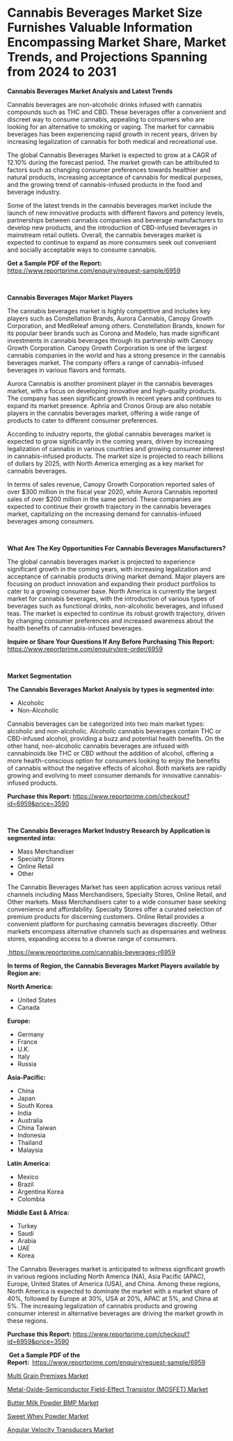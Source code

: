 <p><h1>Cannabis Beverages Market Size Furnishes Valuable Information Encompassing Market Share, Market Trends, and Projections Spanning from 2024 to 2031</h1></p><p><strong>Cannabis Beverages Market Analysis and Latest Trends</strong></p>
<p><p>Cannabis beverages are non-alcoholic drinks infused with cannabis compounds such as THC and CBD. These beverages offer a convenient and discreet way to consume cannabis, appealing to consumers who are looking for an alternative to smoking or vaping. The market for cannabis beverages has been experiencing rapid growth in recent years, driven by increasing legalization of cannabis for both medical and recreational use. </p><p>The global Cannabis Beverages Market is expected to grow at a CAGR of 12.10% during the forecast period. The market growth can be attributed to factors such as changing consumer preferences towards healthier and natural products, increasing acceptance of cannabis for medical purposes, and the growing trend of cannabis-infused products in the food and beverage industry. </p><p>Some of the latest trends in the cannabis beverages market include the launch of new innovative products with different flavors and potency levels, partnerships between cannabis companies and beverage manufacturers to develop new products, and the introduction of CBD-infused beverages in mainstream retail outlets. Overall, the cannabis beverages market is expected to continue to expand as more consumers seek out convenient and socially acceptable ways to consume cannabis.</p></p>
<p><strong>Get a Sample PDF of the Report:&nbsp;</strong> <a href="https://www.reportprime.com/enquiry/request-sample/6959">https://www.reportprime.com/enquiry/request-sample/6959</a></p>
<p>&nbsp;</p>
<p><strong>Cannabis Beverages Major Market Players</strong></p>
<p><p>The cannabis beverages market is highly competitive and includes key players such as Constellation Brands, Aurora Cannabis, Canopy Growth Corporation, and MedReleaf among others. Constellation Brands, known for its popular beer brands such as Corona and Modelo, has made significant investments in cannabis beverages through its partnership with Canopy Growth Corporation. Canopy Growth Corporation is one of the largest cannabis companies in the world and has a strong presence in the cannabis beverages market. The company offers a range of cannabis-infused beverages in various flavors and formats.</p><p>Aurora Cannabis is another prominent player in the cannabis beverages market, with a focus on developing innovative and high-quality products. The company has seen significant growth in recent years and continues to expand its market presence. Aphria and Cronos Group are also notable players in the cannabis beverages market, offering a wide range of products to cater to different consumer preferences.</p><p>According to industry reports, the global cannabis beverages market is expected to grow significantly in the coming years, driven by increasing legalization of cannabis in various countries and growing consumer interest in cannabis-infused products. The market size is projected to reach billions of dollars by 2025, with North America emerging as a key market for cannabis beverages.</p><p>In terms of sales revenue, Canopy Growth Corporation reported sales of over $300 million in the fiscal year 2020, while Aurora Cannabis reported sales of over $200 million in the same period. These companies are expected to continue their growth trajectory in the cannabis beverages market, capitalizing on the increasing demand for cannabis-infused beverages among consumers.</p></p>
<p>&nbsp;</p>
<p><strong>What Are The Key Opportunities For Cannabis Beverages Manufacturers?</strong></p>
<p><p>The global cannabis beverages market is projected to experience significant growth in the coming years, with increasing legalization and acceptance of cannabis products driving market demand. Major players are focusing on product innovation and expanding their product portfolios to cater to a growing consumer base. North America is currently the largest market for cannabis beverages, with the introduction of various types of beverages such as functional drinks, non-alcoholic beverages, and infused teas. The market is expected to continue its robust growth trajectory, driven by changing consumer preferences and increased awareness about the health benefits of cannabis-infused beverages.</p></p>
<p><strong>Inquire or Share Your Questions If Any Before Purchasing This Report:</strong> <a href="https://www.reportprime.com/enquiry/pre-order/6959">https://www.reportprime.com/enquiry/pre-order/6959</a></p>
<p>&nbsp;</p>
<p><strong>Market Segmentation</strong></p>
<p><strong>The Cannabis Beverages Market Analysis by types is segmented into:</strong></p>
<p><ul><li>Alcoholic</li><li>Non-Alcoholic</li></ul></p>
<p><p>Cannabis beverages can be categorized into two main market types: alcoholic and non-alcoholic. Alcoholic cannabis beverages contain THC or CBD-infused alcohol, providing a buzz and potential health benefits. On the other hand, non-alcoholic cannabis beverages are infused with cannabinoids like THC or CBD without the addition of alcohol, offering a more health-conscious option for consumers looking to enjoy the benefits of cannabis without the negative effects of alcohol. Both markets are rapidly growing and evolving to meet consumer demands for innovative cannabis-infused products.</p></p>
<p><strong>Purchase this Report:&nbsp;</strong><a href="https://www.reportprime.com/checkout?id=6959&price=3590">https://www.reportprime.com/checkout?id=6959&price=3590</a></p>
<p>&nbsp;</p>
<p><strong>The Cannabis Beverages Market Industry Research by Application is segmented into:</strong></p>
<p><ul><li>Mass Merchandiser</li><li>Specialty Stores</li><li>Online Retail</li><li>Other</li></ul></p>
<p><p>The Cannabis Beverages Market has seen application across various retail channels including Mass Merchandisers, Specialty Stores, Online Retail, and Other markets. Mass Merchandisers cater to a wide consumer base seeking convenience and affordability. Specialty Stores offer a curated selection of premium products for discerning customers. Online Retail provides a convenient platform for purchasing cannabis beverages discreetly. Other markets encompass alternative channels such as dispensaries and wellness stores, expanding access to a diverse range of consumers.</p></p>
<p><a href="https://www.reportprime.com/cannabis-beverages-r6959">&nbsp;https://www.reportprime.com/cannabis-beverages-r6959</a></p>
<p><strong>In terms of Region, the Cannabis Beverages Market Players available by Region are:</strong></p>
<p>
    <p> <strong> North America: </strong>
        <ul>
            <li>United States</li>
            <li>Canada</li>
        </ul>
        </p> 
    <p> <strong> Europe: </strong>
        <ul>
            <li>Germany</li>
            <li>France</li>
            <li>U.K.</li>
            <li>Italy</li>
            <li>Russia</li>
        </ul>
        </p> 
    <p> <strong> Asia-Pacific: </strong>
        <ul>
            <li>China</li>
            <li>Japan</li>
            <li>South Korea</li>
            <li>India</li>
            <li>Australia</li>
            <li>China Taiwan</li>
            <li>Indonesia</li>
            <li>Thailand</li>
            <li>Malaysia</li>
        </ul>
        </p> 
    <p> <strong> Latin America: </strong>
        <ul>
            <li>Mexico</li>
            <li>Brazil</li>
            <li>Argentina Korea</li>
            <li>Colombia</li>
        </ul>
        </p> 
    <p> <strong> Middle East & Africa: </strong>
        <ul>
            <li>Turkey</li>
            <li>Saudi</li>
            <li>Arabia</li>
            <li>UAE</li>
            <li>Korea</li>
        </ul>
    </p>
    </p>
<p><p>The Cannabis Beverages market is anticipated to witness significant growth in various regions including North America (NA), Asia Pacific (APAC), Europe, United States of America (USA), and China. Among these regions, North America is expected to dominate the market with a market share of 40%, followed by Europe at 30%, USA at 20%, APAC at 5%, and China at 5%. The increasing legalization of cannabis products and growing consumer interest in alternative beverages are driving the market growth in these regions.</p></p>
<p><strong>Purchase this Report: </strong><a href="https://www.reportprime.com/checkout?id=6959&price=3590">https://www.reportprime.com/checkout?id=6959&price=3590</a></p>
<p>&nbsp;<strong>Get a Sample PDF of the Report:&nbsp;&nbsp;</strong><a href="https://www.reportprime.com/enquiry/request-sample/6959">https://www.reportprime.com/enquiry/request-sample/6959</a></p>
<p><strong></strong></p>
<p><p><a href="https://github.com/globismark/Market-Research-Report-List-5/blob/main/multi-grain-premixes-market.md">Multi Grain Premixes Market</a></p><p><a href="https://www.linkedin.com/pulse/metal-oxide-semiconductor-field-effect-transistor-mosfet-dtwle?trackingId=YBPCbJdPTt%2BrIHqyD75Phw%3D%3D">Metal-Oxide-Semiconductor Field-Effect Transistor  (MOSFET) Market</a></p><p><a href="https://github.com/dmmanir420/Market-Research-Report-List-2/blob/main/butter-milk-powder-bmp-market.md">Butter Milk Powder BMP Market</a></p><p><a href="https://github.com/susanjprice2023/Market-Research-Report-List-2/blob/main/sweet-whey-powder-market.md">Sweet Whey Powder Market</a></p><p><a href="https://www.linkedin.com/pulse/yzing-angular-velocity-transducers-market-dynamics-growth-drivers-yr9nc?trackingId=iX8nBMZdQH2g3bzotcOjDw%3D%3D">Angular Velocity Transducers Market</a></p></p>